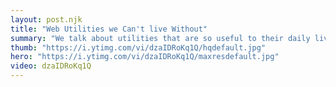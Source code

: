 ```yaml
---
layout: post.njk
title: "Web Utilities we Can't live Without"
summary: "We talk about utilities that are so useful to their daily lives that they can't live without them. Everything from password managers, to search tools, clipboard managers diffing tools and much more."
thumb: "https://i.ytimg.com/vi/dzaIDRoKq1Q/hqdefault.jpg"
hero: "https://i.ytimg.com/vi/dzaIDRoKq1Q/maxresdefault.jpg"
video: dzaIDRoKq1Q
---
```

